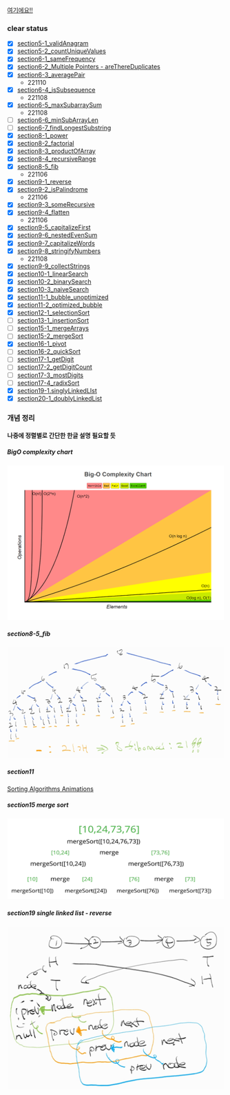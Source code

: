 [여기에요!!](https://github.com/KihyunLim/coding-test/blob/master/udemy/status.md)

### clear status

- [x] [section5-1_validAnagram](./section5-1_validAnagram.js)
- [x] [section5-2_countUniqueValues](./section5-2_countUniqueValues.js)
- [x] [section6-1_sameFrequency](./section6-1_sameFrequency.js)
- [x] [section6-2_Multiple Pointers - areThereDuplicates](./section6-2_Multiple%20Pointers%20-%20areThereDuplicates.js)
- [x] [section6-3_averagePair](./section6-3_averagePair.js)
  - 221110
- [x] [section6-4_isSubsequence](./section6-4_isSubsequence.js)
  - 221108
- [x] [section6-5_maxSubarraySum](./section6-5_maxSubarraySum.js)
  - 221108
- [ ] [section6-6_minSubArrayLen](./section6-6_minSubArrayLen.js)
- [ ] [section6-7_findLongestSubstring](./section6-7_findLongestSubstring.js)
- [x] [section8-1_power](./section8-1_power.js)
- [x] [section8-2_factorial](./section8-2_factorial.js)
- [x] [section8-3_productOfArray](./section8-3_productOfArray.js)
- [x] [section8-4_recursiveRange](./section8-4_recursiveRange.js)
- [x] [section8-5_fib](./section8-5_fib.js)
  - 221106
- [x] [section9-1_reverse](./section9-1_reverse.js)
- [x] [section9-2_isPalindrome](./section9-2_isPalindrome.js)
  - 221106
- [x] [section9-3_someRecursive](./section9-3_someRecursive.js)
- [x] [section9-4_flatten](./section9-4_flatten.js)
  - 221106
- [x] [section9-5_capitalizeFirst](./section9-5_capitalizeFirst.js)
- [x] [section9-6_nestedEvenSum](./section9-6_nestedEvenSum.js)
- [x] [section9-7_capitalizeWords](./section9-7_capitalizeWords.js)
- [x] [section9-8_stringifyNumbers](./section9-8_stringifyNumbers.js)
  - 221108
- [x] [section9-9_collectStrings](./section9-9_collectStrings.js)
- [x] [section10-1_linearSearch](./section10-1_linearSearch.js)
- [x] [section10-2_binarySearch](./section10-2_binarySearch.js)
- [x] [section10-3_naiveSearch](./section10-3_naiveSearch.js)
- [x] [section11-1_bubble_unoptimized](./section11-1_bubble_unoptimized.js)
- [x] [section11-2_optimized_bubble](./section11-2_optimized_bubble.js)
- [x] [section12-1_selectionSort](./section12-1_selectionSort.js)
- [ ] [section13-1_insertionSort](./section13-1_insertionSort.js)
- [ ] [section15-1_mergeArrays](./section15-1_mergeArrays.js)
- [ ] [section15-2_mergeSort](./section15-2_mergeSort.js)
- [x] [section16-1_pivot](./section16-1_pivot.js)
- [ ] [section16-2_quickSort](./section16-2_quickSort.js)
- [ ] [section17-1_getDigit](./section17-1_getDigit.js)
- [ ] [section17-2_getDigitCount](./section17-2_getDigitCount.js)
- [ ] [section17-3_mostDigits](./section17-3_mostDigits.js)
- [ ] [section17-4_radixSort](./section17-4_radixSort.js)
- [x] [section19-1.singlyLinkedLIst](./section19-1.singlyLinkedLIst.js)
- [x] [section20-1_doublyLinkedList](./section20-1_doublyLinkedList.js)

### 개념 정리
#### 나중에 정렬별로 간단한 한글 설명 필요할 듯
##### BigO complexity chart
![BigO 복잡도 차트](./etc/bigO%20complexity%20chart.png)
##### section8-5_fib
![피보나치 예시](./etc/fib.jpg)
##### section11
[Sorting Algorithms Animations](https://www.toptal.com/developers/sorting-algorithms)
##### section15 merge sort
![합병정렬 예시](./etc/mergesort.png)
##### section19 single linked list - reverse
![단일 연결 리스트 reverse 예시](./etc/single%20linked%20list%20reverse.jpg)
